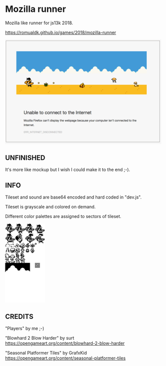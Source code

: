 Mozilla runner
=============

Mozilla like runner for js13k 2018.

https://romualdk.github.io/games/2018/mozilla-runner

![preview](img/mozgame-prev.png)

UNFINISHED
----------

It's more like mockup but I wish I could make it to the end ;-).

INFO
----

Tileset and sound are base64 encoded and hard coded in "dev.js".

Tileset is grayscale and colored on demand.

Different color palettes are assigned to sectors of tileset.

![tileset](img/tileset.png)

CREDITS
-------

"Players" by me ;-)

"Blowhard 2 Blow Harder" by surt
https://opengameart.org/content/blowhard-2-blow-harder

"Seasonal Platformer Tiles" by GrafxKid
https://opengameart.org/content/seasonal-platformer-tiles